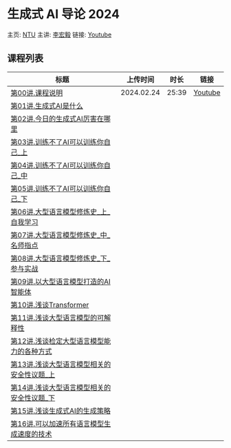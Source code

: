 # 生成式 AI 导论 2024

主页: [NTU](https://speech.ee.ntu.edu.tw/~hylee/genai/2024-spring.php)
主讲: [李宏毅](../../Authors/Hung-Yi_Lee_(李宏毅).md)
链接: [Youtube](https://www.youtube.com/playlist?list=PLJV_el3uVTsPz6CTopeRp2L2t4aL_KgiI)

## 课程列表

|标题|上传时间|时长|链接|
|---|:-:|:-:|---|
|[第00讲.课程说明](Lect00.md)|2024.02.24|25:39|[Youtube](https://www.youtube.com/watch?v=AVIKFXLCPY8)|
|[第01讲.生成式AI是什么](Lect01.md)|
|[第02讲.今日的生成式AI厉害在哪里](Lect02.md)|
|[第03讲.训练不了AI可以训练你自己_上](Lect03.md)|
|[第04讲.训练不了AI可以训练你自己_中](Lect04.md)|
|[第05讲.训练不了AI可以训练你自己_下](Lect05.md)|
|[第06讲.大型语言模型修炼史_上_自我学习](Lect06.md)|
|[第07讲.大型语言模型修炼史_中_名师指点](Lect07.md)|
|[第08讲.大型语言模型修炼史_下_参与实战](Lect08.md)|
|[第09讲.以大型语言模型打造的AI智能体](Lect09.md)|
|[第10讲.浅谈Transformer](Lect10.md)|
|[第11讲.浅谈大型语言模型的可解释性](Lect11.md)|
|[第12讲.浅谈检定大型语言模型能力的各种方式](Lect12.md)|
|[第13讲.浅谈大型语言模型相关的安全性议题_上](Lect13.md)|
|[第14讲.浅谈大型语言模型相关的安全性议题_下](Lect14.md)|
|[第15讲.浅谈生成式AI的生成策略](Lect15.md)|
|[第16讲.可以加速所有语言模型生成速度的技术](Lect16.md)|


